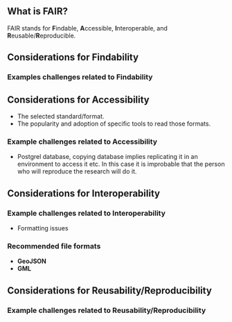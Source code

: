 ## What is FAIR?
FAIR stands for **F**indable, **A**ccessible, **I**nteroperable, and **R**eusable/**R**eproducible.

## Considerations for Findability

### Examples challenges related to Findability

## Considerations for Accessibility
- The selected standard/format.
- The popularity and adoption of specific tools to read those formats.

### Example challenges related to Accessibility 
- Postgrel database, copying database implies replicating it in an environment to access it etc. In this case it is improbable that the person who will reproduce the research will do it.

## Considerations for Interoperability

### Example challenges related to Interoperability
- Formatting issues

### Recommended file formats
- **GeoJSON**
- **GML**

## Considerations for Reusability/Reproducibility

### Example challenges related to Reusability/Reproducibility


